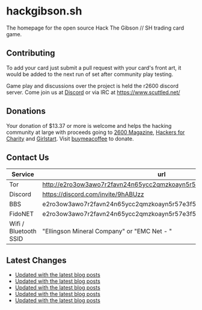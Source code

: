 # hackgibson.sh
The homepage for the open source Hack The Gibson // SH trading card game.


## Contributing

To add your card just submit a pull request with your card's front art, it would be added to the next run of set after community play testing.

Game play and discussions over the project is held the r2600 discord server. Come join us at [Discord](https://discord.com/invite/9hABUzz) or via IRC at https://www.scuttled.net/


## Donations

Your donation of $13.37 or more is welcome and helps the hacking community at large with proceeds going to [2600 Magazine](https://2600.com/), [Hackers for Charity](https://hackersforcharity.org) and [Girlstart](https://girlstart.org).  Visit [buymeacoffee](https://www.buymeacoffee.com/hackgibson.sh) to donate.


## Contact Us

Service | url
-|-
Tor | http://e2ro3ow3awo7r2favn24n65ycc2qmzkoayn5r57e3f56nvjwdcgg32ad.onion
Discord | https://discord.com/invite/9hABUzz
BBS | e2ro3ow3awo7r2favn24n65ycc2qmzkoayn5r57e3f56nvjwdcgg32ad.onion:23
FidoNET | e2ro3ow3awo7r2favn24n65ycc2qmzkoayn5r57e3f56nvjwdcgg32ad.onion:24554
Wifi / Bluetooth SSID | "Ellingson Mineral Company" or "EMC Net - <fidonet address>"

## Latest Changes
<!-- BLOG-POST-LIST:START -->
- [Updated with the latest blog posts](https://github.com/DFW2600/hackgibson.sh/commit/82c8e2b48e35eb6cb17ef3f8bb5eb3bb92162c78)
- [Updated with the latest blog posts](https://github.com/DFW2600/hackgibson.sh/commit/2b4dba62f77f751f50282f2000f2979fc603b71e)
- [Updated with the latest blog posts](https://github.com/DFW2600/hackgibson.sh/commit/1a478a5d25f27b65651f66388cda119b77f47c82)
- [Updated with the latest blog posts](https://github.com/DFW2600/hackgibson.sh/commit/dd2766b3cd7360f86979cdd2215a75ff1cded344)
- [Updated with the latest blog posts](https://github.com/DFW2600/hackgibson.sh/commit/dfbd1735445f01e270c0b693d095146c4ed5e700)
<!-- BLOG-POST-LIST:END -->
